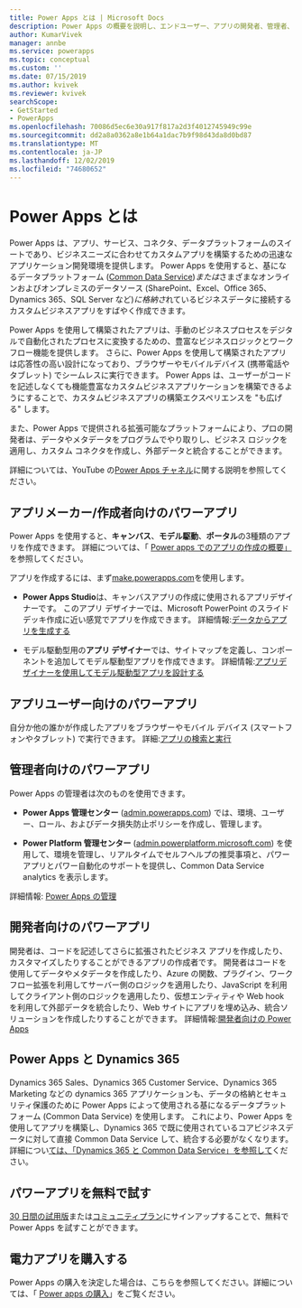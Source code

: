 ```yaml
---
title: Power Apps とは | Microsoft Docs
description: Power Apps の概要を説明し、エンドユーザー、アプリの開発者、管理者、および pro 開発者が Power Apps を使用する方法について説明します。
author: KumarVivek
manager: annbe
ms.service: powerapps
ms.topic: conceptual
ms.custom: ''
ms.date: 07/15/2019
ms.author: kvivek
ms.reviewer: kvivek
searchScope:
- GetStarted
- PowerApps
ms.openlocfilehash: 70086d5ec6e30a917f817a2d3f4012745949c99e
ms.sourcegitcommit: dd2a8a0362a8e1b64a1dac7b9f98d43da8d0bd87
ms.translationtype: MT
ms.contentlocale: ja-JP
ms.lasthandoff: 12/02/2019
ms.locfileid: "74680652"
---
```

# <a name="what-is-power-apps"></a>Power Apps とは

Power Apps は、アプリ、サービス、コネクタ、データプラットフォームのスイートであり、ビジネスニーズに合わせてカスタムアプリを構築するための迅速なアプリケーション開発環境を提供します。 Power Apps を使用すると、基になるデータプラットフォーム ([Common Data Service](/powerapps/maker/common-data-service/data-platform-intro))*または*さまざまなオンラインおよびオンプレミスのデータソース (SharePoint、Excel、Office 365、Dynamics 365、SQL Server など)*に格納さ*れているビジネスデータに接続するカスタムビジネスアプリをすばやく作成できます。 

Power Apps を使用して構築されたアプリは、手動のビジネスプロセスをデジタルで自動化されたプロセスに変換するための、豊富なビジネスロジックとワークフロー機能を提供します。 さらに、Power Apps を使用して構築されたアプリは応答性の高い設計になっており、ブラウザーやモバイルデバイス (携帯電話やタブレット) でシームレスに実行できます。 Power Apps は、ユーザーがコードを記述しなくても機能豊富なカスタムビジネスアプリケーションを構築できるようにすることで、カスタムビジネスアプリの構築エクスペリエンスを "も広げる" します。

また、Power Apps で提供される拡張可能なプラットフォームにより、プロの開発者は、データやメタデータをプログラムでやり取りし、ビジネス ロジックを適用し、カスタム コネクタを作成し、外部データと統合することができます。

詳細については、YouTube の[Power Apps チャネル](https://www.youtube.com/channel/UCGfWR2ekfRFckLjev6eQYLg)に関する説明を参照してください。

## <a name="power-apps-for-app-makerscreators"></a>アプリメーカー/作成者向けのパワーアプリ

Power Apps を使用すると、**キャンバス**、**モデル駆動**、**ポータル**の3種類のアプリを作成できます。 詳細については、「 [Power apps でのアプリの作成の概要」](maker/index.md)を参照してください。

アプリを作成するには、まず[make.powerapps.com](https://make.powerapps.com)を使用します。

- **Power Apps Studio**は、キャンバスアプリの作成に使用されるアプリデザイナーです。 このアプリ デザイナーでは、Microsoft PowerPoint のスライド デッキ作成に近い感覚でアプリを作成できます。 詳細情報:[データからアプリを生成する](/powerapps/maker/canvas-apps/data-platform-create-app)  

- モデル駆動型用の**アプリ デザイナー**では、サイトマップを定義し、コンポーネントを追加してモデル駆動型アプリを作成できます。 詳細情報:[アプリデザイナーを使用してモデル駆動型アプリを設計する](maker/model-driven-apps/design-custom-business-apps-using-app-designer.md)

## <a name="power-apps-for-app-users"></a>アプリユーザー向けのパワーアプリ

自分か他の誰かが作成したアプリをブラウザーやモバイル デバイス (スマートフォンやタブレット) で実行できます。 詳細:[アプリの検索と実行](user/index.md)

## <a name="power-apps-for-admins"></a>管理者向けのパワーアプリ

Power Apps の管理者は次のものを使用できます。

- **Power Apps 管理センター** ([admin.powerapps.com](https://admin.powerapps.com)) では、環境、ユーザー、ロール、およびデータ損失防止ポリシーを作成し、管理します。 

- **Power Platform 管理センター** ([admin.powerplatform.microsoft.com](https://admin.powerplatform.microsoft.com)) を使用して、環境を管理し、リアルタイムでセルフヘルプの推奨事項と、パワーアプリとパワー自動化のサポートを提供し、Common Data Service analytics を表示します。 

詳細情報: [Power Apps の管理](/power-platform/admin/admin-guide)

## <a name="power-apps-for-developers"></a>開発者向けのパワーアプリ

開発者は、コードを記述してさらに拡張されたビジネス アプリを作成したり、カスタマイズしたりすることができるアプリの作成者です。 開発者はコードを使用してデータやメタデータを作成したり、Azure の関数、プラグイン、ワークフロー拡張を利用してサーバー側のロジックを適用したり、JavaScript を利用してクライアント側のロジックを適用したり、仮想エンティティや Web hook を利用して外部データを統合したり、Web サイトにアプリを埋め込み、統合ソリューションを作成したりすることができます。 詳細情報:[開発者向けの Power Apps](/powerapps/#pivot=home&panel=developer)

## <a name="power-apps-and-dynamics-365"></a>Power Apps と Dynamics 365

Dynamics 365 Sales、Dynamics 365 Customer Service、Dynamics 365 Marketing などの dynamics 365 アプリケーションも、データの格納とセキュリティ保護のために Power Apps によって使用される基になるデータプラットフォーム (Common Data Service) を使用します。 これにより、Power Apps を使用してアプリを構築し、Dynamics 365 で既に使用されているコアビジネスデータに対して直接 Common Data Service して、統合する必要がなくなります。 詳細につい[ては、「Dynamics 365 と Common Data Service」を参照して](maker/common-data-service/data-platform-intro.md#dynamics-365-and-common-data-service)ください。

## <a name="try-power-apps-for-free"></a>パワーアプリを無料で試す

[30 日間の試用版](maker/signup-for-powerapps.md)または[コミュニティプラン](maker/dev-community-plan.md)にサインアップすることで、無料で Power Apps を試すことができます。

## <a name="purchase-power-apps"></a>電力アプリを購入する

Power Apps の購入を決定した場合は、こちらを参照してください。詳細については、「 [Power apps の購入](/power-platform/admin/signup-for-powerapps-admin)」をご覧ください。
